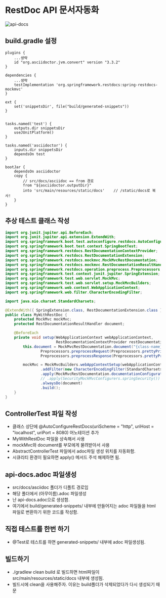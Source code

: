 # RestDoc API 문서자동화

![api-docs](./pic/api-docs.png)

## build.gradle 설정
```gralde
plugins {
    ...생략
	id "org.asciidoctor.jvm.convert" version "3.3.2"
}
```
```gralde
dependencies {
	...생략
	testImplementation 'org.springframework.restdocs:spring-restdocs-mockmvc'
}
```
```gralde
ext {
    set('snippetsDir', file("build/generated-snippets"))
}


tasks.named('test') {
    outputs.dir snippetsDir
    useJUnitPlatform()
}

tasks.named('asciidoctor') {
    inputs.dir snippetsDir
    dependsOn test
}

bootJar {
    dependsOn asciidoctor
    copy {
        // src/docs/asciidoc == from 경로
        from "${asciidoctor.outputDir}"
        into 'src/main/resources/static/docs'    // /static/docs로 복사!
    }
}
```

## 추상 테스트 클래스 작성
```java
import org.junit.jupiter.api.BeforeEach;
import org.junit.jupiter.api.extension.ExtendWith;
import org.springframework.boot.test.autoconfigure.restdocs.AutoConfigureRestDocs;
import org.springframework.boot.test.context.SpringBootTest;
import org.springframework.restdocs.RestDocumentationContextProvider;
import org.springframework.restdocs.RestDocumentationExtension;
import org.springframework.restdocs.mockmvc.MockMvcRestDocumentation;
import org.springframework.restdocs.mockmvc.RestDocumentationResultHandler;
import org.springframework.restdocs.operation.preprocess.Preprocessors;
import org.springframework.test.context.junit.jupiter.SpringExtension;
import org.springframework.test.web.servlet.MockMvc;
import org.springframework.test.web.servlet.setup.MockMvcBuilders;
import org.springframework.web.context.WebApplicationContext;
import org.springframework.web.filter.CharacterEncodingFilter;

import java.nio.charset.StandardCharsets;

@ExtendWith({ SpringExtension.class, RestDocumentationExtension.class })
public class MyWithRestDoc {
    protected MockMvc mockMvc;
    protected RestDocumentationResultHandler document;

    @BeforeEach
    private void setup(WebApplicationContext webApplicationContext,
                       RestDocumentationContextProvider restDocumentation) {
        this.document = MockMvcRestDocumentation.document("{class-name}/{method-name}",
                Preprocessors.preprocessRequest(Preprocessors.prettyPrint()),
                Preprocessors.preprocessResponse(Preprocessors.prettyPrint()));

        mockMvc = MockMvcBuilders.webAppContextSetup(webApplicationContext)
                .addFilter(new CharacterEncodingFilter(StandardCharsets.UTF_8.name(), true))
                .apply(MockMvcRestDocumentation.documentationConfiguration(restDocumentation))
                // .apply(SecurityMockMvcConfigurers.springSecurity())
                .alwaysDo(document)
                .build();
    }
}
```

## ControllerTest 파일 작성
- 클래스 상단에 @AutoConfigureRestDocs(uriScheme = "http", uriHost = "localhost", uriPort = 8080) 어노테이션 추가
- MyWithRestDoc 파일을 상속해서 사용
- mockMvc와 document를 부모에게 물려받아서 사용
- AbstractControllerTest 파일에서 adoc파일 생성 위치를 자동화함.
- 시큐리티 환경이 필요하면 apply() 메서드 주석 해제하면 됨.

## api-docs.adoc 파일생성
- src/docs/asciidoc 폴더가 디폴트 경로임
- 해당 폴더에서 (아무이름).adoc 파일생성
- 난 api-docs.adoc으로 생성함.
- 여기에서 build/generated-snippets/ 내부에 만들어지는 adoc 파일들을 html 파일로 변환하기 위한 코드를 작성함.

## 직접 테스트를 한번 하기
- @Test로 테스트를 하면 generated-snippets/ 내부에 adoc 파일생성됨.

## 빌드하기
- ./gradlew clean build 로 빌드하면 html파일이 src/main/resources/static/docs 내부에 생성됨.
- 빌드시에 clean을 사용해주자. 이유는 build폴더가 삭제되었다가 다시 생성되기 때문
